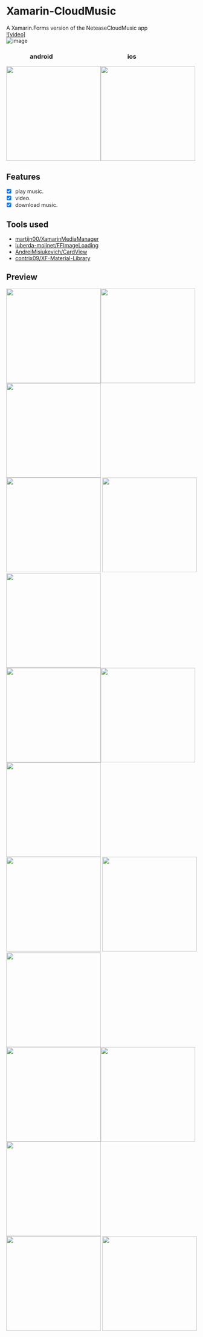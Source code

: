 # Xamarin-CloudMusic  
A Xamarin.Forms version of the NeteaseCloudMusic app  
[![video]](https://youtu.be/a8BVqeAdxTY)  
![image](https://github.com/o1298098/Xamarin-CloudMusic/blob/master/Screenshot/Screenshot.gif)  
### &nbsp;&nbsp;&nbsp;&nbsp;&nbsp;&nbsp;&nbsp;&nbsp;&nbsp;&nbsp;&nbsp;&nbsp;&nbsp;&nbsp;&nbsp;&nbsp;android&nbsp;&nbsp;&nbsp;&nbsp;&nbsp;&nbsp;&nbsp;&nbsp;&nbsp;&nbsp;&nbsp;&nbsp;&nbsp;&nbsp;&nbsp;&nbsp;&nbsp;&nbsp;&nbsp;&nbsp;&nbsp;&nbsp;&nbsp;&nbsp;&nbsp;&nbsp;&nbsp;&nbsp;&nbsp;&nbsp;&nbsp;&nbsp;&nbsp;&nbsp;&nbsp;&nbsp;&nbsp;&nbsp;&nbsp;&nbsp;&nbsp;&nbsp;&nbsp;&nbsp;&nbsp;&nbsp;&nbsp;&nbsp;&nbsp;&nbsp;&nbsp;ios  
<img src="https://github.com/o1298098/Xamarin-CloudMusic/blob/master/Screenshot/Screenshot_20190531-085903.jpg" width="250"><img src="https://github.com/o1298098/Xamarin-CloudMusic/blob/master/Screenshot/QQ20190531-083829.png" width="250">  
## Features  
- [x] play music. 
- [x] video. 
- [x] download music. 
## Tools used  
- [martijn00/XamarinMediaManager](https://github.com/martijn00/XamarinMediaManager)  
- [luberda-molinet/FFImageLoading](https://github.com/luberda-molinet/FFImageLoading)  
- [AndreiMisiukevich/CardView](https://github.com/AndreiMisiukevich/CardView)  
- [contrix09/XF-Material-Library](https://github.com/contrix09/XF-Material-Library)  
## Preview  
<img src="https://github.com/o1298098/Xamarin-CloudMusic/blob/master/Screenshot/Screenshot_20190513-191743.jpg" width="250"><img src="https://github.com/o1298098/Xamarin-CloudMusic/blob/master/Screenshot/Screenshot_20190513-191756.jpg" width="250"> <img src="https://github.com/o1298098/Xamarin-CloudMusic/blob/master/Screenshot/Screenshot_20190513-191709.jpg" width="250">  
<img src="https://github.com/o1298098/Xamarin-CloudMusic/blob/master/Screenshot/Screenshot_20190513-191604.jpg" width="250"> <img src="https://github.com/o1298098/Xamarin-CloudMusic/blob/master/Screenshot/Screenshot_20190513-191723.jpg" width="250"><img src="https://github.com/o1298098/Xamarin-CloudMusic/blob/master/Screenshot/Screenshot_20190513-191810.jpg" width="250">  
<img src="https://github.com/o1298098/Xamarin-CloudMusic/blob/master/Screenshot/Screenshot_20190513-191816.jpg" width="250"><img src="https://github.com/o1298098/Xamarin-CloudMusic/blob/master/Screenshot/Screenshot_20190513-191824.jpg" width="250"> <img src="https://github.com/o1298098/Xamarin-CloudMusic/blob/master/Screenshot/Screenshot_20190513-191840.jpg" width="250">  
<img src="https://github.com/o1298098/Xamarin-CloudMusic/blob/master/Screenshot/Screenshot_20190513-191923.jpg" width="250"> <img src="https://github.com/o1298098/Xamarin-CloudMusic/blob/master/Screenshot/Screenshot_20190513-191932.jpg" width="250"><img src="https://github.com/o1298098/Xamarin-CloudMusic/blob/master/Screenshot/Screenshot_20190513-191917.jpg" width="250">  
<img src="https://github.com/o1298098/Xamarin-CloudMusic/blob/master/Screenshot/Screenshot_20190513-192054.jpg" width="250"><img src="https://github.com/o1298098/Xamarin-CloudMusic/blob/master/Screenshot/Screenshot_20190513-192131.jpg" width="250"> <img src="https://github.com/o1298098/Xamarin-CloudMusic/blob/master/Screenshot/Screenshot_20190513-192142.jpg" width="250">  
<img src="https://github.com/o1298098/Xamarin-CloudMusic/blob/master/Screenshot/Screenshot_20190513-191951.jpg" width="250"> <img src="https://github.com/o1298098/Xamarin-CloudMusic/blob/master/Screenshot/Screenshot_20190513-192025.jpg" width="250">  

